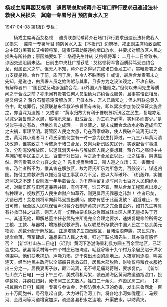 ### 杨戎主席再函艾格顿　谴责联总助成蒋介石堵口罪行要求迅速设法补救我人民损失　冀南一专署号召  预防黄水入卫

1947-04-08
第1版()
专栏：

　　杨戎主席再函艾格顿
  　谴责联总助成蒋介石堵口罪行要求迅速设法补救我人民损失
  　冀南一专署号召
    预防黄水入卫
    【本报讯】边府杨、戎正副主席顷致函联总中国分署署长艾格顿将军，谴责该署助蒋违约堵口放水，并要求对解放区人民之损失有所补救；原函摘要如下：
    塔德先生并转
    艾格顿将军：
    二月十二日曾致书，谅因交通阻隔未达。
    日前由中央社广播获悉：艾格顿将军曾函质薛笃弼违约合龙，似属正义之举。但无人不知，蒋介石之得以完成堵口合龙工程，实唯贵署之全力支援是赖。合作于前，质问于后，殊令人不胜困惑！
    或谓，最后合龙贵署未之先知。是说也，由贵署人员之始终躬与其事，且多方为之设法观之，不攻自破。
    有解释者曰：“国民党反动派强欲合龙，非外国人所能阻之。”但何以未闻先生等质问之于合龙之前？亦未闻有贵署任何人员拒绝为违约合龙服务，且事实恰正相反，是又何说？
    蒋介石蓄意淹没解放区，乃其本性，吾人已熟知之；但未料联总竟入谷中，助成罪行，揆厥联总来华救济宗旨固有未符，即以累次参加协议保证实施言之，亦当深为遗憾！
    又或谓：“黄水归故大有利于豫皖苏新汛区之民生，复堤亦足以减少冀鲁豫之水患，趁桃汛未至，赶成合龙，为工程所必需，实利多而害少。”是说似乎持之有故，但绝难言之成理。一言以蔽之，堤未成而合龙放水必致造成滔天之灾祸，事理至明。蒋管区人民之大患，乃在蒋家虐政，使人民破产流离无以为生，黄河其小焉者耳！蒋氏家族何尝有一时一念为民生打算过，一九三八年黄河溃决改道，谁实致之？今彼急于堵口合龙，又岂为新汛区灾民计，实欲配合军事进攻，分割淹没解放区，以遂其消灭中共与解放区人民之妄想耳。蒋介石之痛恨中共与拥护和平民主之人民，百倍于对日寇，今之急于合龙正以此。证之往事，阴谋显然。奈何贵署以全力襄之助之？
    先复堤而后堵口，斯人道之立场；去一害而增一害，乃仁者所不为，惟其害在解放区，故为蒋氏所乐为所急为。百般设计，谋遂凶图。拖付工款救济费以推迟复堤工事犹以为不足，更以大军破坏、飞机轰炸，实惟恐河决之不速！否则迟一年半载合龙，为下游稍留复堤时间为七百万人民稍纾水祸，对新汛区与旧河道兼筹并顾，有何不可，谁云不宜，至从合龙工程观点出发之各种理论，视数百万人民生命财产如草芥，则更属蒋氏罪恶之讳辞！
    往者已矣，大错已成！艾格顿将军向薛笃弼提出质问，或亦有感于此而发欤？
    滔滔难止，来日可怖，我全区人民除保留声讨蒋介石制造黄灾罪恶之完全自由外，如其先生等具有补救已往之诚意，则吾人有一切理由要求联总急图减轻本区人民无量损失于万一。其道无他，即解总董主任必武先生所提完全合理之要求，速拨复堤修险所需之工粮、工款、与器材，增拨移民救济费，及以联总所存救济中国人民之二亿余美元物资，悉数分配于解放区。
    兹逢塔德先生四莅敝区，目睹浊浪奔腾，灾民失所，堤岸单薄，蒋军肆虐，遥想来日人民之大难，归述于联总诸先生，其亦将有感怀否？
    【新华社山东二日电】（迟到）黄河下游渤海垦利县方圆五百余里地区，已泛滥成灾。该县博莱村等十四个村庄已被淹没，毛丝＠等十九个村万余居民陷于洪水包围中。他们扶老携幼，声嘶力竭，逃于突出水面的高地上。入夜寒风逐浪，叫哭连天。经当地民主政府以全部船只急救四日，居民大部脱险，财物仅将粮食衣服抢出三分之一。居民妻离子散，颠沛流离，无不顿足痛骂蒋贼，要求复仇。
    【新华社山东六日电】一日下午三时，美式蒋机两架，袭击渤海区黄河故道道旭渡口，投弹数枚，并疯狂扫射，死伤河工民夫数人，牲口二十余头，炸毁民房三间。
    【本报冀南六日电】冀南一专署与参议会，为预防黄水入卫的危害，发出告鲁西北一百五十万同胞书，号召急起自救，大力进行治河工作，将各地小河如咙莲江、马颊河、金线河等河道增宽加深，疏通各县积水之洼地，开渠放水，以防黄灾。
